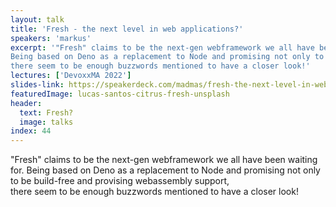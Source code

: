 ```yaml
---
layout: talk
title: 'Fresh - the next level in web applications?'
speakers: 'markus'
excerpt: '"Fresh" claims to be the next-gen webframework we all have been waiting for.
Being based on Deno as a replacement to Node and promising not only to be build-free and provising webassembly support,   
there seem to be enough buzzwords mentioned to have a closer look!'
lectures: ['DevoxxMA 2022']
slides-link: https://speakerdeck.com/madmas/fresh-the-next-level-in-web-applications
featuredImage: lucas-santos-citrus-fresh-unsplash
header:
  text: Fresh?
  image: talks
index: 44
---
```


"Fresh" claims to be the next-gen webframework we all have been waiting for.
Being based on Deno as a replacement to Node and promising not only to be build-free and provising webassembly support,   
there seem to be enough buzzwords mentioned to have a closer look!
